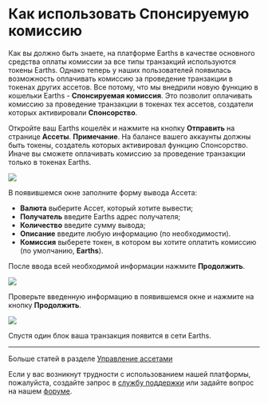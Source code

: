 # Как использовать Спонсируемую комиссию

Как вы должно быть знаете, на платформе Earths в качестве основного средства оплаты комиссии за все типы транзакций используются токены Earths. Однако теперь у наших пользователей появилась возможность оплачивать комиссию за проведение транзакции в токенах других ассетов. Все потому, что мы внедрили новую функцию в кошельки Earths - **Спонсируемая комиссия**. Это позволит оплачивать комиссию за проведение транзакции в токенах тех ассетов, создатели которых активировали **Спонсорство**.

Откройте ваш Earths кошелёк и нажмите на кнопку **Отправить** на странице **Ассеты**.
**Примечание**. На балансе вашего аккаунты должны быть токены, создатель которых активировал функцию Спонсорство. Иначе вы сможете оплачивать комиссию за проведение транзакции только в токенах Earths.

![](/_assets/sponsored_fee_01.png)

В появившемся окне заполните форму вывода Ассета:

* **Валюта** выберите Ассет, который хотите вывести;
* **Получатель** введите Earths адрес получателя;
* **Количество** введите сумму вывода;
* **Описание** введите любую информацию (по необходимости).
* **Комиссия** выберете токен, в котором вы хотите оплатить комиссию (по умолчанию, **Earths**).

После ввода всей необходимой информации нажмите **Продолжить**.

![](/_assets/sponsored_fee_02.png)

Проверьте введенную информацию в появившемся окне и нажмите на кнопку **Продолжить**.

![](/_assets/sponsored_fee_03.png)

Спустя один блок ваша транзакция появится в сети Earths.

 ___

 Больше статей в разделе [Управление ассетами](/earths-client/assets-management.md)

 Если у вас возникнут трудности с использованием нашей платформы, пожалуйста, создайте запрос в [службу поддержки](https://support.earths.ga/) или задайте вопрос на нашем [форуме](https://forum.earths.ga/).
